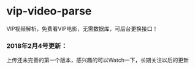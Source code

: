 # vip-video-parse
VIP视频解析，免费看VIP电影，无需数据库，可后台更换接口！
<h3>2018年2月4号更新：</h3>
上传还未完善的第一个版本，感兴趣的可以Watch一下，长期关注以后的更新
